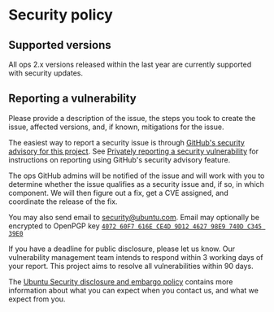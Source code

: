 # Security policy

## Supported versions

All ops 2.x versions released within the last year are currently supported with security updates.

## Reporting a vulnerability

Please provide a description of the issue, the steps you took to
create the issue, affected versions, and, if known, mitigations for
the issue.

The easiest way to report a security issue is through
[GitHub's security advisory for this project](https://github.com/canonical/operator/security/advisories/new). See
[Privately reporting a security
vulnerability](https://docs.github.com/en/code-security/security-advisories/guidance-on-reporting-and-writing/privately-reporting-a-security-vulnerability)
for instructions on reporting using GitHub's security advisory feature.

The ops GitHub admins will be notified of the issue and will work with you
to determine whether the issue qualifies as a security issue and, if so, in
which component. We will then figure out a fix, get a CVE
assigned, and coordinate the release of the fix.

You may also send email to security@ubuntu.com. Email may optionally be
encrypted to OpenPGP key
[`4072 60F7 616E CE4D 9D12 4627 98E9 740D C345 39E0`](https://keyserver.ubuntu.com/pks/lookup?op=get&search=0x407260f7616ece4d9d12462798e9740dc34539e0)

If you have a deadline for public disclosure, please let us know.
Our vulnerability management team intends to respond within 3 working
days of your report. This project aims to resolve all vulnerabilities
within 90 days.

The [Ubuntu Security disclosure and embargo
policy](https://ubuntu.com/security/disclosure-policy) contains more
information about what you can expect when you contact us, and what we
expect from you.
